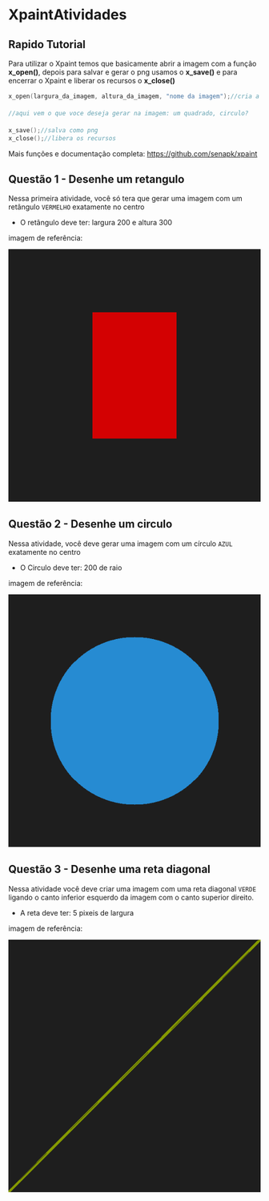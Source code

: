 # XpaintAtividades
## Rapido Tutorial
Para utilizar o Xpaint temos que basicamente abrir a imagem com a função **x_open()**,
depois para salvar e gerar o png usamos o **x_save()** e para encerrar o Xpaint e liberar os recursos o **x_close()**
```c
x_open(largura_da_imagem, altura_da_imagem, "nome da imagem");//cria a imagem

//aqui vem o que voce deseja gerar na imagem: um quadrado, circulo?

x_save();//salva como png
x_close();//libera os recursos
```
Mais funções e documentação completa:
https://github.com/senapk/xpaint

## Questão 1 - Desenhe um retangulo

Nessa primeira atividade, você só tera que gerar uma imagem com um retângulo <code>VERMELHO</code> exatamente no centro
- O retângulo deve ter: largura 200 e altura 300
<p>imagem de referência:</p>

![Referencia_Atividade1](https://github.com/sheiely/XpaintAtividades/blob/main/Comecando/exemplos/Questao%201.png)

## Questão 2 - Desenhe um circulo

Nessa atividade, você deve gerar uma imagem com um círculo <code>AZUL</code> exatamente no centro
- O Circulo deve ter: 200 de raio
<p>imagem de referência:</p>

![Referencia_Atividade1](https://github.com/sheiely/XpaintAtividades/blob/main/Comecando/exemplos/Questao%202.png)

## Questão 3 - Desenhe uma reta diagonal 
Nessa atividade você deve criar uma imagem com uma reta diagonal <code>VERDE</code> ligando
o canto inferior esquerdo da imagem com o canto superior direito.
- A reta deve ter: 5 pixeis de largura
<p>imagem de referência:</p>

![Referencia_Atividade1](https://github.com/sheiely/XpaintAtividades/blob/main/Comecando/exemplos/Questao%203.png)


